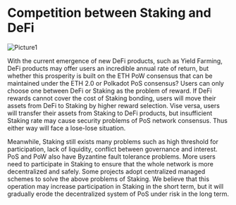 # Competition between Staking and DeFi 

<img :src="$withBase('/zh/Picture1.png')" alt="Picture1" />

With the current emergence of new DeFi products, such as Yield Farming, DeFi products may offer users an incredible annual rate of return, but whether this prosperity is built on the ETH PoW consensus that can be maintained under the ETH 2.0 or Polkadot PoS consensus? Users can only choose one between DeFi or Staking as the problem of reward. If DeFi rewards cannot cover the cost of Staking bonding, users will move their assets from DeFi to Staking by higher reward selection. Vise versa, users will transfer their assets from Staking to DeFi products, but insufficient Staking rate may cause security problems of PoS network consensus. Thus either way will face a lose-lose situation.

Meanwhile, Staking still exists many problems such as high threshold for participation, lack of liquidity, conflict between governance and interest. PoS and PoW also have Byzantine fault tolerance problems. More users need to participate in Staking to ensure that the whole network is more decentralized and safely. Some projects adopt centralized managed schemes to solve the above problems of Staking. We believe that this operation may increase participation in Staking in the short term, but it will gradually erode the decentralized system of PoS under risk in the long term.
